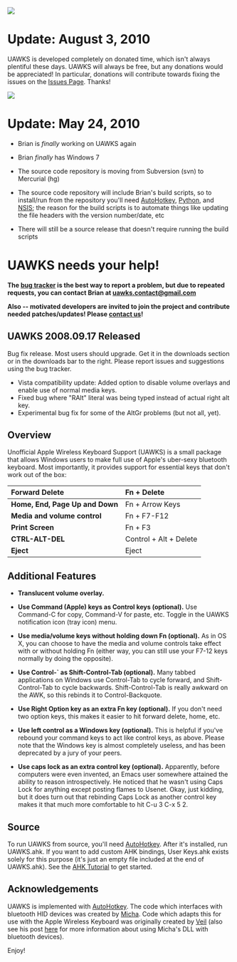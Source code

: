 [![](http://uawks.googlecode.com/svn/trunk/docs/screenshots/NotificationIcon.png)](http://code.google.com/p/uawks)

# Update: August 3, 2010 #

UAWKS is developed completely on donated time, which isn't always plentiful these days. UAWKS will always be free, but any donations would be appreciated! In particular, donations will contribute towards fixing the issues on the [Issues Page](http://code.google.com/p/uawks/issues/list). Thanks!

[![](https://www.paypal.com/en_US/i/btn/btn_donate_LG.gif)](https://www.paypal.com/cgi-bin/webscr?cmd=_donations&business=QKPH4YVKNN8MG&lc=US&item_name=UAWKS&currency_code=USD&bn=PP%2dDonationsBF%3abtn_donate_LG%2egif%3aNonHosted)

# Update: May 24, 2010 #

  * Brian is _finally_ working on UAWKS again

  * Brian _finally_ has Windows 7

  * The source code repository is moving from Subversion (svn) to Mercurial (hg)

  * The source code repository will include Brian's build scripts, so to install/run from the repository you'll need [AutoHotkey](http://www.autohotkey.com/), [Python](http://www.python.org/), and [NSIS](http://nsis.sourceforge.net/Main_Page); the reason for the build scripts is to automate things like updating the file headers with the version number/date, etc

  * There will still be a source release that doesn't require running the build scripts

# UAWKS needs your help! #

**The [bug tracker](http://code.google.com/p/uawks/issues/list) is the best way to report a problem, but due to repeated requests, you can contact Brian at [uawks.contact@gmail.com](mailto:uawks.contact@gmail.com)**

**Also -- motivated developers are invited to join the project and contribute needed patches/updates! Please [contact us](mailto:uawks.contact@gmail.com)!**

## UAWKS 2008.09.17 Released ##

Bug fix release. Most users should upgrade. Get it in the downloads section or in the downloads bar to the right. Please report issues and suggestions using the bug tracker.

  * Vista compatibility update: Added option to disable volume overlays and enable use of normal media keys.
  * Fixed bug where "RAlt" literal was being typed instead of actual right alt key.
  * Experimental bug fix for some of the AltGr problems (but not all, yet).

## Overview ##

Unofficial Apple Wireless Keyboard Support (UAWKS) is a small package that allows Windows users to make full use of Apple's uber-sexy bluetooth keyboard. Most importantly, it provides support for essential keys that don't work out of the box:

| **Forward Delete**              | Fn + Delete                |
|:--------------------------------|:---------------------------|
| **Home, End, Page Up and Down** | Fn + Arrow Keys            |
| **Media and volume control**    | Fn + F7-F12                |
| **Print Screen**                | Fn + F3                    |
| **CTRL-ALT-DEL**                | Control + Alt + Delete     |
| **Eject**                       | Eject                      |

## Additional Features ##

  * **Translucent volume overlay.**

  * **Use Command (Apple) keys as Control keys (optional).** Use Command-C for copy, Command-V for paste, etc. Toggle in the UAWKS notification icon (tray icon) menu.

  * **Use media/volume keys without holding down Fn (optional).** As in OS X, you can choose to have the media and volume controls take effect with or without holding Fn (either way, you can still use your F7-12 keys normally by doing the opposite).

  * **Use Control-` as Shift-Control-Tab (optional).** Many tabbed applications on Windows use Control-Tab to cycle forward, and Shift-Control-Tab to cycle backwards. Shift-Control-Tab is really awkward on the AWK, so this rebinds it to Control-Backquote.

  * **Use Right Option key as an extra Fn key (optional).** If you don't need two option keys, this makes it easier to hit forward delete, home, etc.

  * **Use left control as a Windows key (optional).** This is helpful if you've rebound your command keys to act like control keys, as above. Please note that the Windows key is almost completely useless, and has been deprecated by a jury of your peers.

  * **Use caps lock as an extra control key (optional).** Apparently, before computers were even invented, an Emacs user somewhere attained the ability to reason introspectively. He noticed that he wasn't using Caps Lock for anything except posting flames to Usenet. Okay, just kidding, but it does turn out that rebinding Caps Lock as another control key makes it that much more comfortable to hit C-u 3 C-x 5 2.

## Source ##

To run UAWKS from source, you'll need [AutoHotkey](http://www.autohotkey.com/). After it's installed, run UAWKS.ahk. If you want to add custom AHK bindings, User Keys.ahk exists solely for this purpose (it's just an empty file included at the end of UAWKS.ahk). See the [AHK Tutorial](http://www.autohotkey.com/docs/Tutorial.htm) to get started.

## Acknowledgements ##

UAWKS is implemented with [AutoHotkey](http://www.autohotkey.com/). The code which interfaces with bluetooth HID devices was created by [Micha](http://www.autohotkey.net/~Micha/HIDsupport/Autohotkey.html). Code which adapts this for use with the Apple Wireless Keyboard was originally created by [Veil](http://www.autohotkey.com/forum/topic6367-75.html) (also see his post [here](http://yotz.eu/fnkey/) for more information about using Micha's DLL with bluetooth devices).

Enjoy!